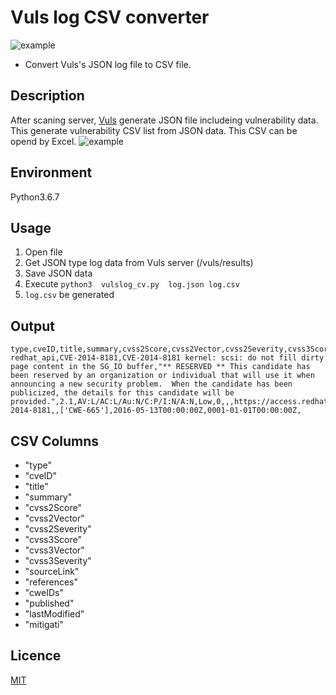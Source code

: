 # Vuls log CSV converter
![example](https://img.shields.io/badge/Python-3.6-3776AB.svg?logo=python&style=plastic)

* Convert Vuls's JSON log file to CSV file.

## Description
After scaning server, [Vuls](https://github.com/future-architect/vuls/blob/master/README.md) generate JSON file includeing vulnerability data. This generate vulnerability CSV list from JSON data. This CSV can be opend by Excel.
![example](img/example.png) 

## Environment
Python3.6.7
## Usage
1. Open file 
1. Get JSON type log data from Vuls server (/vuls/results)
1. Save JSON data 
1. Execute `python3  vulslog_cv.py  log.json log.csv`
1. `log.csv` be generated

## Output
```csv
type,cveID,title,summary,cvss2Score,cvss2Vector,cvss2Severity,cvss3Score,cvss3Vector,cvss3Severity,sourceLink,references,cweIDs,published,lastModified,mitigation
redhat_api,CVE-2014-8181,CVE-2014-8181 kernel: scsi: do not fill dirty page content in the SG_IO buffer,"** RESERVED ** This candidate has been reserved by an organization or individual that will use it when announcing a new security problem.  When the candidate has been publicized, the details for this candidate will be provided.",2.1,AV:L/AC:L/Au:N/C:P/I:N/A:N,Low,0,,,https://access.redhat.com/security/cve/CVE-2014-8181,,['CWE-665'],2016-05-13T00:00:00Z,0001-01-01T00:00:00Z,
```

## CSV Columns
* "type"  
* "cveID"  
* "title"  
* "summary"  
* "cvss2Score"  
* "cvss2Vector"  
* "cvss2Severity"  
* "cvss3Score"  
* "cvss3Vector"  
* "cvss3Severity"  
* "sourceLink"  
* "references"  
* "cweIDs"  
* "published"  
* "lastModified"  
* "mitigati"  

## Licence
[MIT](LICENSE.txt)